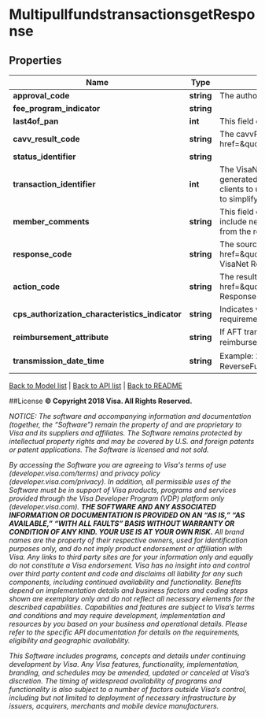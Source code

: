 # MultipullfundstransactionsgetResponse

## Properties
Name | Type | Description | Notes
------------ | ------------- | ------------- | -------------
**approval_code** | **string** | The authorization code from the issuer. | [optional] 
**fee_program_indicator** | **string** |  | [optional] 
**last4of_pan** | **int** | This field contains the last four digits of the cardholder primary account number (PAN) | [optional] 
**cavv_result_code** | **string** | The cavvResultCode identifies the outcome of the CAVV validation. &lt;br&gt;&lt;br&gt;Refer to &lt;a href&#x3D;\&quot;/request_response_codes#cardholder_authentication_verification_value\&quot;&gt;cavvResultCode&lt;/a&gt; | [optional] 
**status_identifier** | **string** |  | 
**transaction_identifier** | **int** | The VisaNet reference number for the transaction&lt;br&gt;&lt;br&gt;&lt;b&gt;Note: &lt;/b&gt;&lt;br&gt;transactionIdentifier is a Visa generated field that client recieves in the response message.&lt;br&gt;&lt;b&gt;Note: &lt;/b&gt;As an exception Visa allows clients to use the transactionIdentifier received in the AFT response into the subsequent OCT message - this is to simplify matching the pull and push transaction pair and reconciliation. | 
**member_comments** | **string** | This field can be optionally used to send and receive comments by service providers. Issuers can optionally include new text in this field in the response. If the issuer does not include this field, Visa will inject the value from the request in the response and send it back to the service provider. | [optional] 
**response_code** | **string** | The source for the response; typically, either the recipient issuer or a Visa system.&lt;br&gt;&lt;br&gt;Refer to &lt;a href&#x3D;\&quot;/request_response_codes#response_code\&quot;&gt;response_code&lt;/a&gt;&lt;br&gt;&lt;b&gt;Note: &lt;/b&gt;: The VisaNet Response Source for the transaction | 
**action_code** | **string** | The results of the transaction request &lt;br&gt;&lt;br&gt;Refer to &lt;a href&#x3D;\&quot;/request_response_codes#action_code\&quot;&gt;actionCode&lt;/a&gt;&lt;br&gt;&lt;b&gt;Note: &lt;/b&gt;: The VisaNet Response Code for the transaction | 
**cps_authorization_characteristics_indicator** | **string** | Indicates whether AFT transaction has qualified for CPS. Possible values are : F (Meets CPS/Account Funding requirements) , N (Not Qualified), T (Not Qualified) | [optional] 
**reimbursement_attribute** | **string** | If AFT transaction has qualified for CPS then this field contains a code that identifies the applicable interchange reimbursement fee. Possible values are : A (Payment Service Interchange Reimbursement Fee (PSIRF)�U.S.) | [optional] 
**transmission_date_time** | **string** | Example: 2016-01-15T07:03:52.000Z&lt;br&gt;&lt;b&gt;Note: &lt;/b&gt; Remove �.000Z� if this field value is used for ReverseFundsTransactions POST request or MultiReverseFundsTransactions POST request. | 

[Back to Model list](../../README.md#documentation-for-models)   |   [Back to API list](../../README.md#documentation-for-api-endpoints)   |   [Back to README](../../README.md)



##License
**© Copyright 2018 Visa. All Rights Reserved.**

*NOTICE: The software and accompanying information and documentation (together, the “Software”) remain the property of
and are proprietary to Visa and its suppliers and affiliates. The Software remains protected by intellectual property
rights and may be covered by U.S. and foreign patents or patent applications. The Software is licensed and not sold.*

*By accessing the Software you are agreeing to Visa's terms of use (developer.visa.com/terms) and privacy policy (developer.visa.com/privacy).
In addition, all permissible uses of the Software must be in support of Visa products, programs and services provided
through the Visa Developer Program (VDP) platform only (developer.visa.com). **THE SOFTWARE AND ANY ASSOCIATED
INFORMATION OR DOCUMENTATION IS PROVIDED ON AN “AS IS,” “AS AVAILABLE,” “WITH ALL FAULTS” BASIS WITHOUT WARRANTY OR
CONDITION OF ANY KIND. YOUR USE IS AT YOUR OWN RISK.** All brand names are the property of their respective owners, used for identification purposes only, and do not imply
product endorsement or affiliation with Visa. Any links to third party sites are for your information only and equally
do not constitute a Visa endorsement. Visa has no insight into and control over third party content and code and disclaims
all liability for any such components, including continued availability and functionality. Benefits depend on implementation
details and business factors and coding steps shown are exemplary only and do not reflect all necessary elements for the
described capabilities. Capabilities and features are subject to Visa’s terms and conditions and may require development,
implementation and resources by you based on your business and operational details. Please refer to the specific
API documentation for details on the requirements, eligibility and geographic availability.*

*This Software includes programs, concepts and details under continuing development by Visa. Any Visa features,
functionality, implementation, branding, and schedules may be amended, updated or canceled at Visa’s discretion.
The timing of widespread availability of programs and functionality is also subject to a number of factors outside Visa’s control,
including but not limited to deployment of necessary infrastructure by issuers, acquirers, merchants and mobile device manufacturers.*